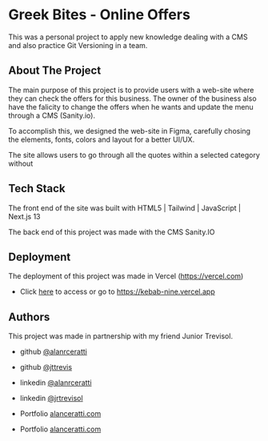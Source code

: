 
# Greek Bites - Online Offers


This was a personal project to apply new knowledge dealing with a CMS and also practice Git Versioning in a team. 


## About The Project
The main purpose of this project is to provide users with a web-site where they can check the offers for this business. The owner of the business also have the falicity to change the offers when he wants and update the menu through a CMS (Sanity.io). 


To accomplish this, we designed the web-site in Figma, carefully chosing the elements, fonts, colors and layout for a better UI/UX. 

The site allows users to go through all the quotes within a selected category without 



## Tech Stack


The front end of the site was built with HTML5 | Tailwind | JavaScript | Next.js 13

The back end of this project was made with the CMS Sanity.IO



## Deployment

The deployment of this project was made in Vercel (https://vercel.com)

- Click [here](https://kebab-nine.vercel.app) to access or go to https://kebab-nine.vercel.app



## Authors

This project was made in partnership with my friend Junior Trevisol.

- github [@alanrceratti](https://github.com/alanrceratti)

- github [@jttrevis](https://github.com/jttrevis)


-  linkedin [@alanrceratti](https://www.linkedin.com/in/alan-ceratti-7ab8261b8)

-  linkedin [@jrtrevisol](https://www.linkedin.com/in/jrtrevisol/)

-  Portfolio [alanceratti.com](https://www.alanceratti.com)

-  Portfolio [alanceratti.com](https://www.alanceratti.com)

